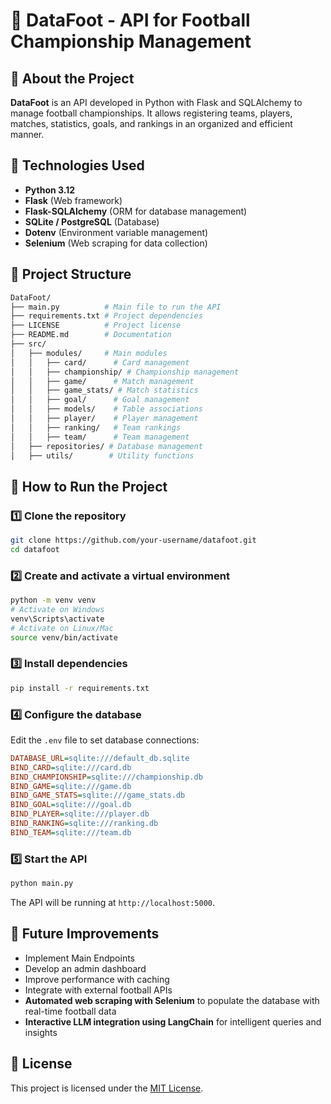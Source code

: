 # 📌 DataFoot - API for Football Championship Management

## 📖 About the Project
**DataFoot** is an API developed in Python with Flask and SQLAlchemy to manage football championships. It allows registering teams, players, matches, statistics, goals, and rankings in an organized and efficient manner.

## 🚀 Technologies Used
- **Python 3.12**
- **Flask** (Web framework)
- **Flask-SQLAlchemy** (ORM for database management)
- **SQLite / PostgreSQL** (Database)
- **Dotenv** (Environment variable management)
- **Selenium** (Web scraping for data collection)

## 📂 Project Structure
```bash
DataFoot/
├── main.py          # Main file to run the API
├── requirements.txt # Project dependencies
├── LICENSE          # Project license
├── README.md        # Documentation
├── src/
│   ├── modules/     # Main modules
│   │   ├── card/      # Card management
│   │   ├── championship/ # Championship management
│   │   ├── game/      # Match management
│   │   ├── game_stats/ # Match statistics
│   │   ├── goal/      # Goal management
│   │   ├── models/    # Table associations
│   │   ├── player/    # Player management
│   │   ├── ranking/   # Team rankings
│   │   ├── team/      # Team management
│   ├── repositories/ # Database management
│   ├── utils/        # Utility functions
```

## 🔧 How to Run the Project
### 1️⃣ **Clone the repository**
```bash
git clone https://github.com/your-username/datafoot.git
cd datafoot
```

### 2️⃣ **Create and activate a virtual environment**
```bash
python -m venv venv
# Activate on Windows
venv\Scripts\activate
# Activate on Linux/Mac
source venv/bin/activate
```

### 3️⃣ **Install dependencies**
```bash
pip install -r requirements.txt
```

### 4️⃣ **Configure the database**
Edit the `.env` file to set database connections:
```ini
DATABASE_URL=sqlite:///default_db.sqlite
BIND_CARD=sqlite:///card.db
BIND_CHAMPIONSHIP=sqlite:///championship.db
BIND_GAME=sqlite:///game.db
BIND_GAME_STATS=sqlite:///game_stats.db
BIND_GOAL=sqlite:///goal.db
BIND_PLAYER=sqlite:///player.db
BIND_RANKING=sqlite:///ranking.db
BIND_TEAM=sqlite:///team.db
```

### 5️⃣ **Start the API**
```bash
python main.py
```
The API will be running at `http://localhost:5000`.

## 🎯 Future Improvements
- Implement Main Endpoints
- Develop an admin dashboard
- Improve performance with caching
- Integrate with external football APIs
- **Automated web scraping with Selenium** to populate the database with real-time football data
- **Interactive LLM integration using LangChain** for intelligent queries and insights

## 📝 License
This project is licensed under the [MIT License](LICENSE).
